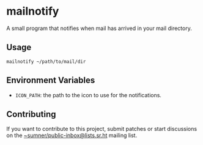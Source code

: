 # mailnotify

A small program that notifies when mail has arrived in your mail directory.

## Usage

```
mailnotify ~/path/to/mail/dir
```

## Environment Variables

* `ICON_PATH`: the path to the icon to use for the notifications.

## Contributing

If you want to contribute to this project, submit patches or start discussions
on the
[~sumner/public-inbox@lists.sr.ht](https://lists.sr.ht/~sumner/public-inbox)
mailing list.
